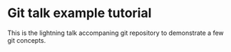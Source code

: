 # Git talk example tutorial

This is the lightning talk accompaning git repository to demonstrate a few git concepts.
